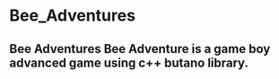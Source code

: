 # Bee_Adventures
<H2>Bee Adventures
Bee Adventure is a game boy advanced game using c++ butano library.

  
